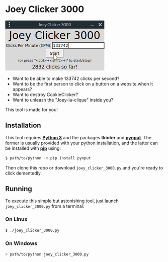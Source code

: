 # Joey Clicker 3000

![Joey Clicker 3000 in action!](demo.png)

- Want to be able to make 133742 clicks per second?
- Want to be the first person to click on a button on a website when it appears?
- Want to destroy CookieClicker?
- Want to unleash the "Joey-la-clique" inside you?

This tool is made for you!

## Installation

This tool requires [**Python 3**](https://www.python.org/) and the packages **tkinter** and [**pynput**](https://pypi.org/project/pynput/). The former is usually provided with your python installation, and the latter can be installed with [**pip**](https://pypi.org/project/pip/) using:

```sh
$ path/to/python -m pip install pynput
```

Then clone this repo or download `joey_clicker_3000.py` and you're ready to click dementedly.

## Running

To execute this simple but astonishing tool, just launch `joey_clicker_3000.py` from a terminal:

### On Linux

```sh
$ ./joey_clicker_3000.py
```

### On Windows

```bash
> path/to/python joey_clicker_3000.py
```
